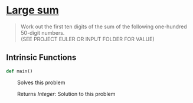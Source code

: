 <h1><a href="https://projecteuler.net/problem=13" class="title-custom-link">Large sum</a></h1>

> Work out the first ten digits of the sum of the following one-hundred 50-digit numbers.  
> (SEE PROJECT EULER OR INPUT FOLDER FOR VALUE)

<h2>Intrinsic Functions</h2>

```python
def main()
```

<div markdown="1" style="margin-left: 30px;">

Solves this problem

</div>

<div markdown="1" style="margin-left: 30px;">

Returns *Integer*: Solution to this problem

</div>